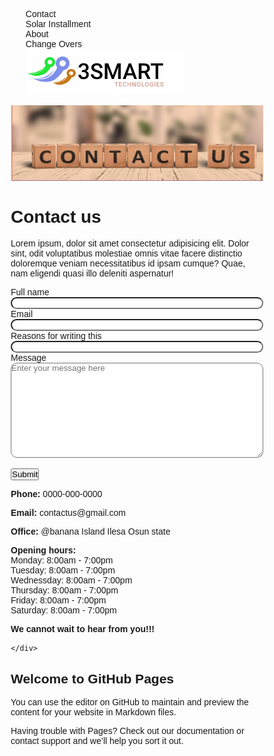 

<html lang="en">
<head>
    <meta charset="UTF-8">
    <meta http-equiv="X-UA-Compatible" content="IE=edge">
    <meta name="viewport" content="width=device-width, initial-scale=1.0">
    <title>3SMART TECHNOLOGIES</title>
    <link rel="stylesheet" href="./style.css">
    <link rel="preconnect" href="https://fonts.gstatic.com">
<link href="https://fonts.googleapis.com/css2?family=Poppins:wght@300&display=swap" rel="stylesheet">
</head>
  <style>
    *{
    list-style: none;
    padding: 0;
    text-decoration: none;
    box-sizing: border-box;
    font-family: "Poppins", sans-serif;
}

a{
    float: right;
    margin-right: 4%;
    color: rgb(107, 82, 82);
    margin-top: 2%;

}

.marg{
    margin-right: 150px;
}

.pics{
    width: 100%;
}

.pic2{
    width: inherit;
}
   


.contact{
    width: 47%;
    padding: 5%;
}

.forms{
    width:47%;
    padding: 5%;
}
input, textarea{
    width: 100%;
    height: 6%;
    border-radius: 10px;
    outline: none;
}

input{
    margin-bottom: 30px;
    border: 1px solid black;
    border-bottom: 0;
    border-top: 3px solid black;
}

.pic1{
    float: left;
    
}

.but{
    width: 47%;
    height: 10%;
    overflow: auto;
    margin-top: 30px;
   
}

.but2{
    width: 100%;
    height: 100%;
    border-radius: 10px;
    color: rgb(2, 32, 2);
    font-size: 20px;
    background-color: orange;
    
}

.phone{
    margin-left: 150%;
    width: 70%;
    font-size: 20px ;
    color: rgb(107, 82, 82);
    padding: 20px;
    margin-top: -130%;
 
}

b{
    color: black;
}

.row{
    height:150px; 
    
}

::placeholder{
    font-size: 15px;
}

#message{
    height: inherit;
}

a:hover{
    color: red;
}

@media(max-width:650px){
    button{
        font-size: 15px;
    }

   .phone{
        font-size: 13px;
        background-color: black;
        margin-top: 0;
        margin-left: 0;
        width:100%;

   }
    b{
        color:white;
    }
    .contact{
        font-size: 15px;
        width:100%;
        border-bottom: 1px solid black;
        padding: 1%;
    }

  a{
        font-size: 10px;
        margin-right: 2%;
    }

   .pic1{
        width: 15%;
    }

   .marg{
        margin-right: 0;
    }

   .forms{
        width: 100%;
   }
}



  </style>
<body>
    
   <nav>
            <ul>
                <a href="#"> <li class="marg">Contact</li></a>
                <a href="#"> <li>Solar Installment</li></a>
                <a href="#"> <li>About</li> </a>
                <a href="#"> <li>Change Overs</li> </a>
                <img src="./3smart.png" alt="3SMART" class="pic1" >
            </ul>
        </nav>
        

   <div class="pics"><img src="./contact_us.png" alt="contact us" class="pic2"></div>

   <div class="contact">
        <h1 id="con">Contact us</h1>
        <p id="lorem">Lorem ipsum, dolor sit amet consectetur adipisicing elit. Dolor sint, 
            odit voluptatibus molestiae omnis vitae facere distinctio doloremque 
            veniam necessitatibus id ipsam cumque? Quae, nam eligendi quasi illo 
            deleniti aspernatur!
        </p>
    </div>

   <div class="forms">
        <form action="#">
            <label for="fname">Full name</label>
            <br>
             <input type="text" id="fname">

   <br>
            <label for="mail">Email</label>
            <br>
             <input type="email" id="mail">
             <br>
            <label for="reason">Reasons for writing this</label>
            <br>
             <input type="text" id="reason">
             <br>

   <div class="row">
                <label for="message">Message</label>
                <br>
                <textarea  id="message" cols="30" rows="10" placeholder="Enter your message here"></textarea>
                
   </div>

             
   <div class="but">
               
             

   <button class='but2' onclick="copyContact()">Submit</button>
            </div>
        </form>

   <div class="phone">
            <p><b>Phone: </b> 0000-000-0000</p>
            <p><b>Email: </b> contactus@gmail.com</p>
            <p><b>Office: </b> @banana Island Ilesa Osun state</p>
            <p><b>Opening hours: </b> <br>
            Monday: 8:00am - 7:00pm <br>
            Tuesday: 8:00am - 7:00pm <br>
            Wednessday: 8:00am - 7:00pm <br>
            Thursday: 8:00am - 7:00pm <br>
            Friday: 8:00am - 7:00pm <br>
            Saturday: 8:00am - 7:00pm <br>
        </p>
    
   <p><b>We cannot wait to hear from you!!!</b></p>
        </div>
        
   <script>
            function copyContact(){
                var get = document.getElementById("lorem");
                document.getElementById("message").innerHTML = get.innerHTML;
            }

   </script>
    </div>

        
        


       
       
    

    
</body>
</html>

## Welcome to GitHub Pages

You can use the [editor on GitHub](https://github.com/prettygenius220/contactUs/edit/main/README.md) to maintain and preview the content for your website in Markdown files.



Having trouble with Pages? Check out our [documentation](https://docs.github.com/categories/github-pages-basics/) or [contact support](https://support.github.com/contact) and we’ll help you sort it out.
